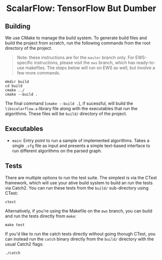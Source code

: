 <h1 align="center"> ScalarFlow: TensorFlow But Dumber</h1>

## Building

We use CMake to manage the build system. To generate build files and build the project from scratch, run the following commands from the root directory of the project.

> Note: these instructions are for the `master` branch only. For EWS-specific instructions, please visit the `ews` branch, which has ready-to-use makefiles. The steps below will run on EWS as well, but involve a few more commands.

```
mkdir build
cd build
cmake ../
cmake --build .
```

The final command (`cmake --build .`), if sucessful, will build the `libscalarflow.a` library file along with the executables that run the algorithms. These files will be `build/` directory of the project.

## Executables

- `main`: Entry point to run a sample of implemented algorithms. Takes a single `.sfg` file as input and presents a simple text-based interface to run different algorithms on the parsed graph.

## Tests

There are multiple options to run the test suite. The simplest is via the CTest framework, which will use your ative build system to build an run the tests via Catch2. You can run these tests from the `build/` sub-directory using CTest:

```
ctest
```

Alternatively, if you're using the Makefile on the `ews` branch, you can build and run the tests directly from `make`:

```
make test
```

If you'd like to run the catch tests directly without going thorugh CTest, you can instead run the `catch` binary directly from the `build/` directory with the usual Catch2 flags:

```
./catch
```